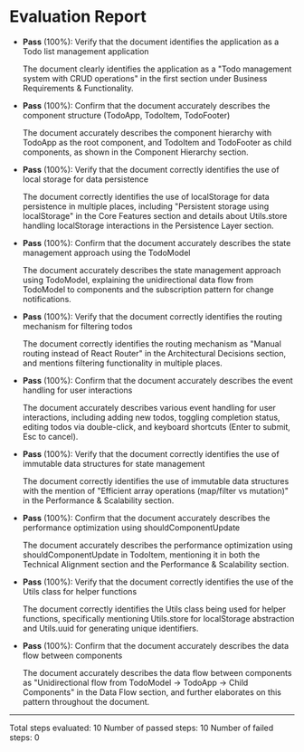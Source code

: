 # Evaluation Report

- **Pass** (100%): Verify that the document identifies the application as a Todo list management application
  
  The document clearly identifies the application as a "Todo management system with CRUD operations" in the first section under Business Requirements & Functionality.

- **Pass** (100%): Confirm that the document accurately describes the component structure (TodoApp, TodoItem, TodoFooter)
  
  The document accurately describes the component hierarchy with TodoApp as the root component, and TodoItem and TodoFooter as child components, as shown in the Component Hierarchy section.

- **Pass** (100%): Verify that the document correctly identifies the use of local storage for data persistence
  
  The document correctly identifies the use of localStorage for data persistence in multiple places, including "Persistent storage using localStorage" in the Core Features section and details about Utils.store handling localStorage interactions in the Persistence Layer section.

- **Pass** (100%): Confirm that the document accurately describes the state management approach using the TodoModel
  
  The document accurately describes the state management approach using TodoModel, explaining the unidirectional data flow from TodoModel to components and the subscription pattern for change notifications.

- **Pass** (100%): Verify that the document correctly identifies the routing mechanism for filtering todos
  
  The document correctly identifies the routing mechanism as "Manual routing instead of React Router" in the Architectural Decisions section, and mentions filtering functionality in multiple places.

- **Pass** (100%): Confirm that the document accurately describes the event handling for user interactions
  
  The document accurately describes various event handling for user interactions, including adding new todos, toggling completion status, editing todos via double-click, and keyboard shortcuts (Enter to submit, Esc to cancel).

- **Pass** (100%): Verify that the document correctly identifies the use of immutable data structures for state management
  
  The document correctly identifies the use of immutable data structures with the mention of "Efficient array operations (map/filter vs mutation)" in the Performance & Scalability section.

- **Pass** (100%): Confirm that the document accurately describes the performance optimization using shouldComponentUpdate
  
  The document accurately describes the performance optimization using shouldComponentUpdate in TodoItem, mentioning it in both the Technical Alignment section and the Performance & Scalability section.

- **Pass** (100%): Verify that the document correctly identifies the use of the Utils class for helper functions
  
  The document correctly identifies the Utils class being used for helper functions, specifically mentioning Utils.store for localStorage abstraction and Utils.uuid for generating unique identifiers.

- **Pass** (100%): Confirm that the document accurately describes the data flow between components
  
  The document accurately describes the data flow between components as "Unidirectional flow from TodoModel -> TodoApp -> Child Components" in the Data Flow section, and further elaborates on this pattern throughout the document.

---

Total steps evaluated: 10
Number of passed steps: 10
Number of failed steps: 0
